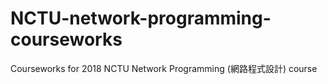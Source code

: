 # NCTU-network-programming-courseworks
Courseworks for 2018 NCTU Network Programming (網路程式設計) course
